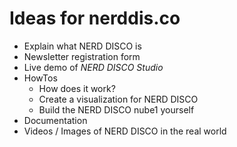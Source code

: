 # Ideas for nerddis.co

* Explain what NERD DISCO is
* Newsletter registration form
* Live demo of *NERD DISCO Studio*
* HowTos
  * How does it work?
  * Create a visualization for NERD DISCO
  * Build the NERD DISCO nube1 yourself
* Documentation
* Videos / Images of NERD DISCO in the real world
